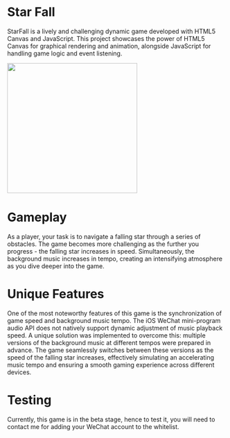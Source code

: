 # Star Fall
StarFall is a lively and challenging dynamic game developed with HTML5 Canvas and JavaScript. This project showcases the power of HTML5 Canvas for graphical rendering and animation, alongside JavaScript for handling game logic and event listening.

<img src="https://github.com/SkyJinXX/StarFall/blob/master/images/demo.gif?raw=true" width="300">


# Gameplay
As a player, your task is to navigate a falling star through a series of obstacles. The game becomes more challenging as the further you progress - the falling star increases in speed. Simultaneously, the background music increases in tempo, creating an intensifying atmosphere as you dive deeper into the game.

# Unique Features
One of the most noteworthy features of this game is the synchronization of game speed and background music tempo. The iOS WeChat mini-program audio API does not natively support dynamic adjustment of music playback speed. A unique solution was implemented to overcome this: multiple versions of the background music at different tempos were prepared in advance. The game seamlessly switches between these versions as the speed of the falling star increases, effectively simulating an accelerating music tempo and ensuring a smooth gaming experience across different devices.

# Testing
Currently, this game is in the beta stage, hence to test it, you will need to contact me for adding your WeChat account to the whitelist.
